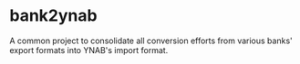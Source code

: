 # bank2ynab
A common project to consolidate all conversion efforts from various banks' export formats into YNAB's import format.
